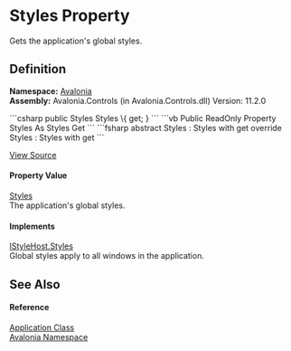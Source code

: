 # Styles Property


Gets the application's global styles.



## Definition
**Namespace:** <a href="N_Avalonia">Avalonia</a>  
**Assembly:** Avalonia.Controls (in Avalonia.Controls.dll) Version: 11.2.0

<Tabs groupId="api-code-preview">
<TabItem value="csharp" label="C#">
```csharp
public Styles Styles \{ get; }
```
</TabItem>
<TabItem value="vb" label="VB">
```vb
Public ReadOnly Property Styles As Styles
	Get
```
</TabItem>
<TabItem value="fsharp" label="F#">
```fsharp
abstract Styles : Styles with get
override Styles : Styles with get
```
</TabItem>
</Tabs>



<a href="https://github.com/AvaloniaUI/Avalonia/tree/master/src/Avalonia.Controls/Application.cs#L159" title="View the source code">View Source</a>



#### Property Value
<a href="T_Avalonia_Styling_Styles">Styles</a>  
The application's global styles.

#### Implements
<a href="P_Avalonia_Styling_IStyleHost_Styles">IStyleHost.Styles</a>  
Global styles apply to all windows in the application.

## See Also


#### Reference
<a href="T_Avalonia_Application">Application Class</a>  
<a href="N_Avalonia">Avalonia Namespace</a>  
